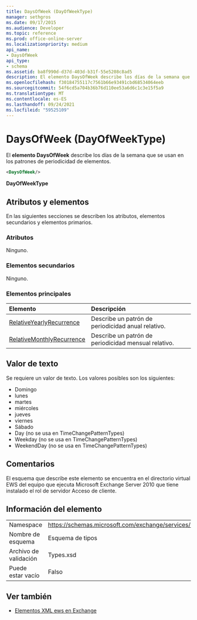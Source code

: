 ```yaml
---
title: DaysOfWeek (DayOfWeekType)
manager: sethgros
ms.date: 09/17/2015
ms.audience: Developer
ms.topic: reference
ms.prod: office-online-server
ms.localizationpriority: medium
api_name:
- DaysOfWeek
api_type:
- schema
ms.assetid: ba8f990d-d37d-403d-b31f-55e5208c8ad5
description: El elemento DaysOfWeek describe los días de la semana que se usan en los patrones de periodicidad de elementos.
ms.openlocfilehash: f30184755117c7561b66e93491cbd68534064eeb
ms.sourcegitcommit: 54f6cd5a704b36b76d110ee53a6d6c1c3e15f5a9
ms.translationtype: MT
ms.contentlocale: es-ES
ms.lasthandoff: 09/24/2021
ms.locfileid: "59525109"
---
```

# <a name="daysofweek-dayofweektype"></a>DaysOfWeek (DayOfWeekType)

El **elemento DaysOfWeek** describe los días de la semana que se usan en los patrones de periodicidad de elementos. 
  
```xml
<DaysOfWeek/>
```

**DayOfWeekType**

## <a name="attributes-and-elements"></a>Atributos y elementos

En las siguientes secciones se describen los atributos, elementos secundarios y elementos primarios.
  
### <a name="attributes"></a>Atributos

Ninguno.
  
### <a name="child-elements"></a>Elementos secundarios

Ninguno.
  
### <a name="parent-elements"></a>Elementos principales

|**Elemento**|**Descripción**|
|:-----|:-----|
|[RelativeYearlyRecurrence](relativeyearlyrecurrence.md) <br/> |Describe un patrón de periodicidad anual relativo.  <br/> |
|[RelativeMonthlyRecurrence](relativemonthlyrecurrence.md) <br/> |Describe un patrón de periodicidad mensual relativo.  <br/> |
   
## <a name="text-value"></a>Valor de texto

Se requiere un valor de texto. Los valores posibles son los siguientes:
  
- Domingo    
- lunes    
- martes   
- miércoles    
- jueves    
- viernes    
- Sábado    
- Day (no se usa en TimeChangePatternTypes)    
- Weekday (no se usa en TimeChangePatternTypes)    
- WeekendDay (no se usa en TimeChangePatternTypes)
    
## <a name="remarks"></a>Comentarios

El esquema que describe este elemento se encuentra en el directorio virtual EWS del equipo que ejecuta Microsoft Exchange Server 2010 que tiene instalado el rol de servidor Acceso de cliente.
  
## <a name="element-information"></a>Información del elemento

|||
|:-----|:-----|
|Namespace  <br/> |https://schemas.microsoft.com/exchange/services/2006/types  <br/> |
|Nombre de esquema  <br/> |Esquema de tipos  <br/> |
|Archivo de validación  <br/> |Types.xsd  <br/> |
|Puede estar vacío  <br/> |Falso  <br/> |
   
## <a name="see-also"></a>Ver también

- [Elementos XML ews en Exchange](ews-xml-elements-in-exchange.md)

